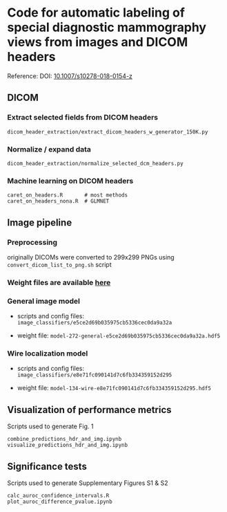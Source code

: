 # Code for automatic labeling of special diagnostic mammography views from images and DICOM headers

Reference: DOI: [10.1007/s10278-018-0154-z](https://www.ncbi.nlm.nih.gov/pubmed/30465142)

## DICOM
### Extract selected fields from DICOM headers

    dicom_header_extraction/extract_dicom_headers_w_generator_150K.py

### Normalize / expand data

    dicom_header_extraction/normalize_selected_dcm_headers.py

###  Machine learning on DICOM headers

    caret_on_headers.R       # most methods 
    caret_on_headers_nona.R  # GLMNET

## Image pipeline

### Preprocessing

originally DICOMs were converted to 299x299 PNGs using `convert_dicom_list_to_png.sh` script


### Weight files are available [here](https://datadryad.org/stash/dataset/doi:10.7272/Q6XK8CQ9)

### General image model
- scripts and config files: `image_classifiers/e5ce2d69b035975cb5336cec0da9a32a`

- weight file: `model-272-general-e5ce2d69b035975cb5336cec0da9a32a.hdf5`

### Wire localization model

- scripts and config files: `image_classifiers/e8e71fc090141d7c6fb334359152d295`

- weight file: `model-134-wire-e8e71fc090141d7c6fb334359152d295.hdf5`


## Visualization of performance metrics 
Scripts used to generate Fig. 1

    combine_predictions_hdr_and_img.ipynb
    visualize_predictions_hdr_and_img.ipynb


## Significance tests
Scripts used to generate Supplementary Figures S1 & S2

    calc_auroc_confidence_intervals.R
    plot_auroc_difference_pvalue.ipynb
